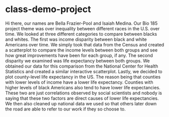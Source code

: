# class-demo-project
Hi there, our names are Bella Frazier-Pool and Isaiah Medina. Our Bio 185 project theme was over inequality between different races in the U.S. over time. We looked at three different categories to compare between blacks and whites. The first was income disparity between black and white Americans over time. We simply took that data from the Census and created a scatterplot to compare the income levels between both groups and see how great improvements have been for each group, if any. The second disparity we examined was life expectancy between both groups. We obtained our data for this comparison from the National Center for Health Statistics and created a similar interactive scatterplot. Lastly, we decided to plot county-level life expectancy in the US. The reason being that counties with lower levels of income have a lower life expectancy. Counties with higher levels of black Americans also tend to have lower life expectancies. These two are just correlations observed by social scientists and nobody is saying that these two factors are direct causes of lower life expectancies. We then also cleaned up national data we used so that others later down the road are able to refer to our work if they so choose to.
